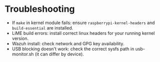 # Troubleshooting

- If `make` in kernel module fails: ensure `raspberrypi-kernel-headers` and `build-essential` are installed.
- LiME build errors: install correct linux headers for your running kernel version.
- Wazuh install: check network and GPG key availability.
- USB blocking doesn't work: check the correct sysfs path in usb-monitor.sh (it can differ by device).
